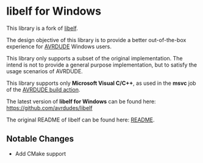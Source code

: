 # libelf for Windows

This library is a fork of [libelf](https://fossies.org/linux/misc/old/libelf-0.8.13.tar.gz/).

The design objective of this library is to provide a better
out-of-the-box experience for [AVRDUDE](https://github.com/avrdudes/avrdude) Windows users.

This library only supports a subset of the original implementation.
The intend is not to provide a general purpose implementation,
but to satisfy the usage scenarios of AVRDUDE.

This library supports only **Microsoft Visual C/C++**,
as used in the **msvc** job of the [AVRDUDE build action](https://github.com/avrdudes/avrdude/blob/main/.github/workflows/build.yml).

The latest version of **libelf for Windows** can be found here:\
<https://github.com/avrdudes/libelf>

The original README of libelf can be found here: [README](./README).

## Notable Changes

- Add CMake support
